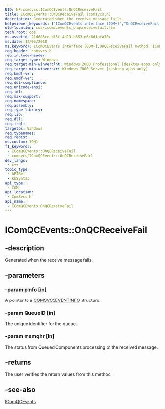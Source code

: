 ```yaml
---
UID: NF:comsvcs.IComQCEvents.OnQCReceiveFail
title: IComQCEvents::OnQCReceiveFail (comsvcs.h)
description: Generated when the receive message fails.
helpviewer_keywords: ["IComQCEvents interface [COM+]","OnQCReceiveFail method","IComQCEvents.OnQCReceiveFail","IComQCEvents::OnQCReceiveFail","OnQCReceiveFail","OnQCReceiveFail method [COM+]","OnQCReceiveFail method [COM+]","IComQCEvents interface","_dtc_IComQCEvents_OnQCReceiveFail","comsvcs/IComQCEvents::OnQCReceiveFail","cos.icomqcevents_onqcreceivefail"]
old-location: cos\icomqcevents_onqcreceivefail.htm
tech.root: cos
ms.assetid: 21d685ce-b65f-4d13-b653-e6c6d1afa704
ms.date: 12/05/2018
ms.keywords: IComQCEvents interface [COM+],OnQCReceiveFail method, IComQCEvents.OnQCReceiveFail, IComQCEvents::OnQCReceiveFail, OnQCReceiveFail, OnQCReceiveFail method [COM+], OnQCReceiveFail method [COM+],IComQCEvents interface, _dtc_IComQCEvents_OnQCReceiveFail, comsvcs/IComQCEvents::OnQCReceiveFail, cos.icomqcevents_onqcreceivefail
req.header: comsvcs.h
req.include-header: 
req.target-type: Windows
req.target-min-winverclnt: Windows 2000 Professional [desktop apps only]
req.target-min-winversvr: Windows 2000 Server [desktop apps only]
req.kmdf-ver: 
req.umdf-ver: 
req.ddi-compliance: 
req.unicode-ansi: 
req.idl: 
req.max-support: 
req.namespace: 
req.assembly: 
req.type-library: 
req.lib: 
req.dll: 
req.irql: 
targetos: Windows
req.typenames: 
req.redist: 
ms.custom: 19H1
f1_keywords:
 - IComQCEvents::OnQCReceiveFail
 - comsvcs/IComQCEvents::OnQCReceiveFail
dev_langs:
 - c++
topic_type:
 - APIRef
 - kbSyntax
api_type:
 - COM
api_location:
 - ComSvcs.h
api_name:
 - IComQCEvents.OnQCReceiveFail
---
```


# IComQCEvents::OnQCReceiveFail


## -description

Generated when the receive message fails.

## -parameters

### -param pInfo [in]

A pointer to a <a href="/windows/win32/api/comsvcs/ns-comsvcs-comsvcseventinfo">COMSVCSEVENTINFO</a> structure.

### -param QueueID [in]

The unique identifier for the queue.

### -param msmqhr [in]

The status from Queued Components processing of the received message.

## -returns

The user verifies the return values from this method.

## -see-also

<a href="https://docs.microsoft.com/windows/desktop/api/comsvcs/nn-comsvcs-icomqcevents">IComQCEvents</a>


